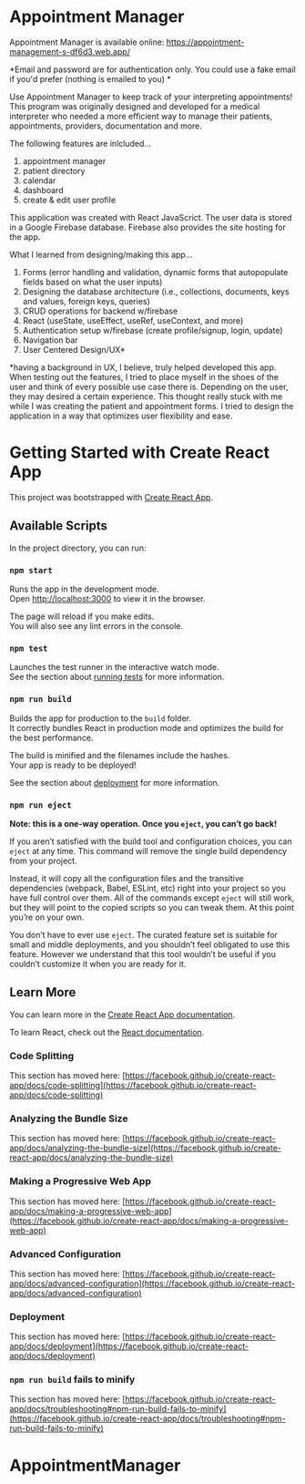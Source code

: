# Appointment Manager

Appointment Manager is available online: https://appointment-management-s-df6d3.web.app/

*Email and password are for authentication only. You could use a fake email if you'd prefer (nothing is emailed to you) *

Use Appointment Manager to keep track of your interpreting appointments! This program was originally designed and developed for a medical interpreter who needed a more efficient way to manage their patients, appointments, providers, documentation and more. 

The following features are inlcluded...
1) appointment manager 
2) patient directory 
3) calendar
4) dashboard
5) create & edit user profile

This application was created with React JavaScrict. The user data is stored in a Google Firebase database. Firebase also provides the site hosting for the app. 

What I learned from designing/making this app...
1) Forms (error handling and validation, dynamic forms that autopopulate fields based on what the user inputs)
2) Designing the database architecture (i.e., collections, documents, keys and values, foreign keys, queries)
3) CRUD operations for backend w/firebase 
4) React (useState, useEffect, useRef, useContext, and more)
5) Authentication setup w/firebase (create profile/signup, login, update)
6) Navigation bar
7) User Centered Design/UX*

*having a background in UX, I believe, truly helped developed this app. When testing out the features, I tried to place myself in the shoes of the user and think of every possible use case there is. Depending on the user, they may desired a certain experience. This thought really stuck with me while I was creating the patient and appointment forms. I tried to design the application in a way that optimizes user flexibility and ease.


# Getting Started with Create React App

This project was bootstrapped with [Create React App](https://github.com/facebook/create-react-app).

## Available Scripts

In the project directory, you can run:

### `npm start`

Runs the app in the development mode.\
Open [http://localhost:3000](http://localhost:3000) to view it in the browser.

The page will reload if you make edits.\
You will also see any lint errors in the console.

### `npm test`

Launches the test runner in the interactive watch mode.\
See the section about [running tests](https://facebook.github.io/create-react-app/docs/running-tests) for more information.

### `npm run build`

Builds the app for production to the `build` folder.\
It correctly bundles React in production mode and optimizes the build for the best performance.

The build is minified and the filenames include the hashes.\
Your app is ready to be deployed!

See the section about [deployment](https://facebook.github.io/create-react-app/docs/deployment) for more information.

### `npm run eject`

**Note: this is a one-way operation. Once you `eject`, you can’t go back!**

If you aren’t satisfied with the build tool and configuration choices, you can `eject` at any time. This command will remove the single build dependency from your project.

Instead, it will copy all the configuration files and the transitive dependencies (webpack, Babel, ESLint, etc) right into your project so you have full control over them. All of the commands except `eject` will still work, but they will point to the copied scripts so you can tweak them. At this point you’re on your own.

You don’t have to ever use `eject`. The curated feature set is suitable for small and middle deployments, and you shouldn’t feel obligated to use this feature. However we understand that this tool wouldn’t be useful if you couldn’t customize it when you are ready for it.

## Learn More

You can learn more in the [Create React App documentation](https://facebook.github.io/create-react-app/docs/getting-started).

To learn React, check out the [React documentation](https://reactjs.org/).

### Code Splitting

This section has moved here: [https://facebook.github.io/create-react-app/docs/code-splitting](https://facebook.github.io/create-react-app/docs/code-splitting)

### Analyzing the Bundle Size

This section has moved here: [https://facebook.github.io/create-react-app/docs/analyzing-the-bundle-size](https://facebook.github.io/create-react-app/docs/analyzing-the-bundle-size)

### Making a Progressive Web App

This section has moved here: [https://facebook.github.io/create-react-app/docs/making-a-progressive-web-app](https://facebook.github.io/create-react-app/docs/making-a-progressive-web-app)

### Advanced Configuration

This section has moved here: [https://facebook.github.io/create-react-app/docs/advanced-configuration](https://facebook.github.io/create-react-app/docs/advanced-configuration)

### Deployment

This section has moved here: [https://facebook.github.io/create-react-app/docs/deployment](https://facebook.github.io/create-react-app/docs/deployment)

### `npm run build` fails to minify

This section has moved here: [https://facebook.github.io/create-react-app/docs/troubleshooting#npm-run-build-fails-to-minify](https://facebook.github.io/create-react-app/docs/troubleshooting#npm-run-build-fails-to-minify)
# AppointmentManager
